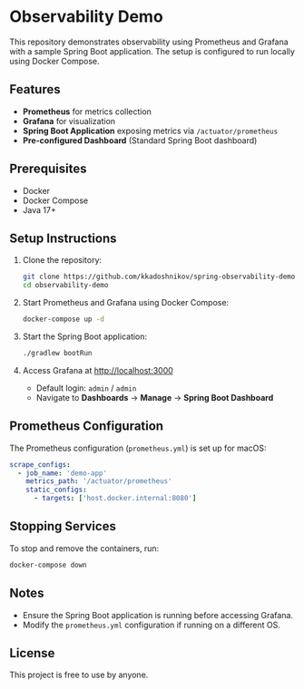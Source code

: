# Observability Demo

This repository demonstrates observability using Prometheus and Grafana with a sample Spring Boot application. The setup is configured to run locally using Docker Compose.

## Features
- **Prometheus** for metrics collection
- **Grafana** for visualization
- **Spring Boot Application** exposing metrics via `/actuator/prometheus`
- **Pre-configured Dashboard** (Standard Spring Boot dashboard)

## Prerequisites
- Docker
- Docker Compose
- Java 17+

## Setup Instructions

1. Clone the repository:
   ```sh
   git clone https://github.com/kkadoshnikov/spring-observability-demo.git
   cd observability-demo
   ```

2. Start Prometheus and Grafana using Docker Compose:
   ```sh
   docker-compose up -d
   ```

3. Start the Spring Boot application:
   ```sh
   ./gradlew bootRun
   ```

4. Access Grafana at [http://localhost:3000](http://localhost:3000)
    - Default login: `admin` / `admin`
    - Navigate to **Dashboards** → **Manage** → **Spring Boot Dashboard**

## Prometheus Configuration
The Prometheus configuration (`prometheus.yml`) is set up for macOS:
```yaml
scrape_configs:
  - job_name: 'demo-app'
    metrics_path: '/actuator/prometheus'
    static_configs:
      - targets: ['host.docker.internal:8080']
```

## Stopping Services
To stop and remove the containers, run:
```sh
docker-compose down
```

## Notes
- Ensure the Spring Boot application is running before accessing Grafana.
- Modify the `prometheus.yml` configuration if running on a different OS.

## License
This project is free to use by anyone.

